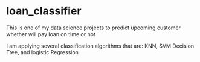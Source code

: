 # loan_classifier

This is one of my data science projects to predict upcoming customer whether will pay loan on time or not

I am applying several classification algorithms that are: KNN, SVM Decision Tree, and logistic Regression
